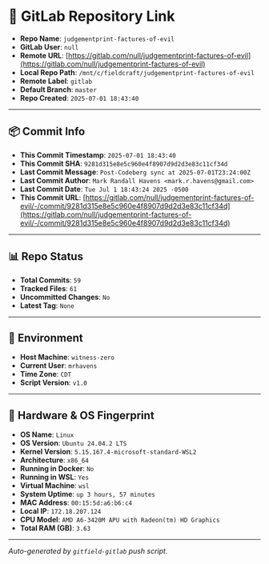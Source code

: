 # 🔗 GitLab Repository Link

- **Repo Name**: `judgementprint-factures-of-evil`
- **GitLab User**: `null`
- **Remote URL**: [https://gitlab.com/null/judgementprint-factures-of-evil](https://gitlab.com/null/judgementprint-factures-of-evil)
- **Local Repo Path**: `/mnt/c/fieldcraft/judgementprint-factures-of-evil`
- **Remote Label**: `gitlab`
- **Default Branch**: `master`
- **Repo Created**: `2025-07-01 18:43:40`

---

## 📦 Commit Info

- **This Commit Timestamp**: `2025-07-01 18:43:40`
- **This Commit SHA**: `9281d315e8e5c960e4f8907d9d2d3e83c11cf34d`
- **Last Commit Message**: `Post-Codeberg sync at 2025-07-01T23:24:00Z`
- **Last Commit Author**: `Mark Randall Havens <mark.r.havens@gmail.com>`
- **Last Commit Date**: `Tue Jul 1 18:43:24 2025 -0500`
- **This Commit URL**: [https://gitlab.com/null/judgementprint-factures-of-evil/-/commit/9281d315e8e5c960e4f8907d9d2d3e83c11cf34d](https://gitlab.com/null/judgementprint-factures-of-evil/-/commit/9281d315e8e5c960e4f8907d9d2d3e83c11cf34d)

---

## 📊 Repo Status

- **Total Commits**: `59`
- **Tracked Files**: `61`
- **Uncommitted Changes**: `No`
- **Latest Tag**: `None`

---

## 🧽 Environment

- **Host Machine**: `witness-zero`
- **Current User**: `mrhavens`
- **Time Zone**: `CDT`
- **Script Version**: `v1.0`

---

## 🧬 Hardware & OS Fingerprint

- **OS Name**: `Linux`
- **OS Version**: `Ubuntu 24.04.2 LTS`
- **Kernel Version**: `5.15.167.4-microsoft-standard-WSL2`
- **Architecture**: `x86_64`
- **Running in Docker**: `No`
- **Running in WSL**: `Yes`
- **Virtual Machine**: `wsl`
- **System Uptime**: `up 3 hours, 57 minutes`
- **MAC Address**: `00:15:5d:a6:b6:c4`
- **Local IP**: `172.18.207.124`
- **CPU Model**: `AMD A6-3420M APU with Radeon(tm) HD Graphics`
- **Total RAM (GB)**: `3.63`

---

_Auto-generated by `gitfield-gitlab` push script._
